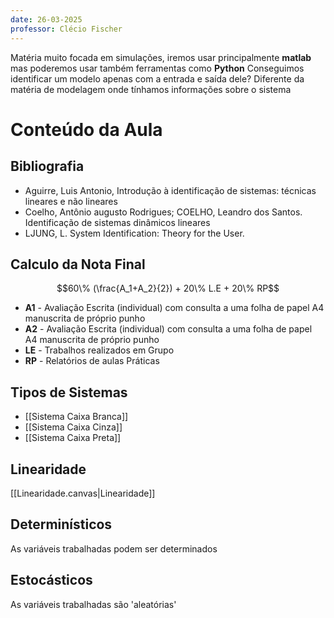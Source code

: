 ```yaml
---
date: 26-03-2025
professor: Clécio Fischer
---
```

Matéria muito focada em simulações, iremos usar principalmente **matlab** mas poderemos usar também ferramentas como **Python**
Conseguimos identificar um modelo apenas com a entrada e saída dele? Diferente da matéria de modelagem onde tínhamos informações sobre o sistema

# Conteúdo da Aula
## Bibliografia
 - Aguirre, Luis Antonio, Introdução à identificação de sistemas: técnicas lineares e não lineares
 - Coelho, Antônio augusto Rodrigues; COELHO, Leandro dos Santos. Identificação de sistemas dinâmicos lineares
 - LJUNG, L. System Identification: Theory for the User.

## Calculo da Nota Final
$$60\% (\frac{A_1+A_2}{2}) + 20\% L.E  + 20\% RP$$
- **A1** - Avaliação Escrita (individual) com consulta a uma folha de papel A4 manuscrita de próprio punho
- **A2** -  Avaliação Escrita (individual) com consulta a uma folha de papel A4 manuscrita de próprio punho
- **LE** - Trabalhos realizados em Grupo
- **RP** - Relatórios de aulas Práticas

## Tipos de Sistemas
- [[Sistema Caixa Branca]]
- [[Sistema Caixa Cinza]]
- [[Sistema Caixa Preta]]

## Linearidade

[[Linearidade.canvas|Linearidade]]

## Determinísticos
As variáveis trabalhadas podem ser determinados

## Estocásticos
As variáveis trabalhadas são 'aleatórias'

